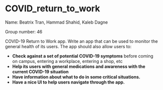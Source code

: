 # COVID_return_to_work

Name: Beatrix Tran, Hammad Shahid, Kaleb Dagne

Group number: 46

COVID-19 Return to Work app.
Write an app that can be used to monitor the general health of its users. The app should also allow users
to:
- **Check against a set of potential COVID-19 symptoms** before coming on campus, entering a workplace, entering a shop, etc
- **Help its users with general medications and awareness with the current COVID-19 situation**
- **Have information about what to do in some critical situations.**
- **Have a nice UI to help users navigate through the app.**
